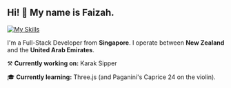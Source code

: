 ## Hi! 👋 My name is Faizah.
[![My Skills](https://skillicons.dev/icons?i=nextjs,ts,mongodb,java,python,cpp,git,firebase)](https://skillicons.dev)

I'm a Full-Stack Developer from **Singapore**. I operate between **New Zealand** and the **United Arab Emirates**.

⚒️ **Currently working on:** Karak Sipper

🎓 **Currently learning:** Three.js (and Paganini's Caprice 24 on the violin).
  

